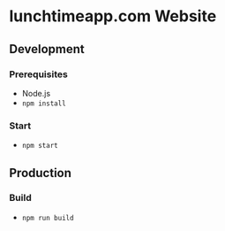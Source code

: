 # lunchtimeapp.com Website

## Development

### Prerequisites
- Node.js
- `npm install`

### Start
- `npm start`

## Production

### Build
- `npm run build`